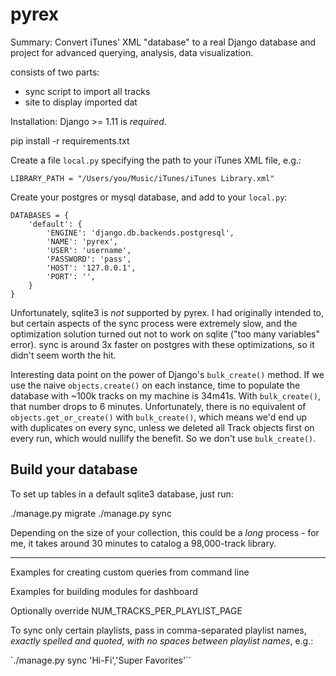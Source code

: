 # pyrex
Summary: Convert iTunes' XML "database" to a real Django database and project for advanced querying, analysis, data visualization.

consists of two parts:

- sync script to import all tracks
- site to display imported dat


Installation:
Django >= 1.11 is *required*.

pip install -r requirements.txt

Create a file `local.py` specifying the path to your iTunes XML file, e.g.:

`LIBRARY_PATH = "/Users/you/Music/iTunes/iTunes Library.xml"`

Create your postgres or mysql database, and add to your `local.py`:

```
DATABASES = {
    'default': {
        'ENGINE': 'django.db.backends.postgresql',
        'NAME': 'pyrex',
        'USER': 'username',
        'PASSWORD': 'pass',
        'HOST': '127.0.0.1',
        'PORT': '',
    }
}
```

Unfortunately, sqlite3 is *not* supported by pyrex. I had originally intended to, but certain aspects of the sync process were extremely slow, and the optimization solution turned out not to work on sqlite ("too many variables" error). sync is around 3x faster on postgres with these optimizations, so it didn't seem worth the hit.

Interesting data point on the power of Django's `bulk_create()` method. If we use the naive `objects.create()` on each instance, time to populate the database with ~100k tracks on my machine is 34m41s. With `bulk_create()`, that number drops to 6 minutes. Unfortunately, there is no equivalent of `objects.get_or_create()` with `bulk_create()`, which means we'd end up with duplicates on every sync, unless we deleted all Track objects first on every run, which would nullify the benefit. So we don't use `bulk_create()`.

## Build your database

To set up tables in a default sqlite3 database, just run:

./manage.py migrate
./manage.py sync

Depending on the size of your collection, this could be a *long* process - for me, it takes around 30 minutes to catalog a 98,000-track library.

------

Examples for creating custom queries from command line

Examples for building modules for dashboard

Optionally override NUM_TRACKS_PER_PLAYLIST_PAGE

To sync only certain playlists, pass in comma-separated playlist names, *exactly spelled and quoted, with no spaces between playlist names*, e.g.:

`./manage.py sync 'Hi-Fi','Super Favorites'``

